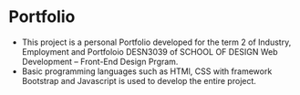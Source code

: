 # Portfolio

- This project is a personal Portfolio developed for the term 2 of Industry, Employment and Portfoloio DESN3039 of SCHOOL OF DESIGN Web Development – Front-End Design Prgram.
- Basic programming languages such as HTMl, CSS with framework Bootstrap and Javascript is used to develop the entire project.

